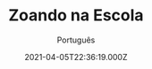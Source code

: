 ---
id: '84a31203-9196-42df-ab9a-a885f2236340'
type: 'movie' # Filme, Série, Anime
title: "Zoando na Escola"
synopsis: ["Billy não é exatamente o que se pode chamar de herói. Na verdade, graças ao seu estômago frágil, qualquer coisa acaba fazendo o garoto vomitar. Em seu primeiro dia na nova escola, ele acaba sendo provocado por Joe, o maior valentão do pedaço. Mas ao invés de se render, Billy acaba enfrentando o menino temido por todos – e até aceita o desafio definitivo: comer 10 minhocas em um só dia. Em busca do respeito de seus colegas de classe, Billy vai ter que reunir todas as suas forças para encarar esta parada sem fraquejar. Está na hora de revidar!",
]
originalTitle: "How to Eat Fried Worms"
date: '2021-04-05T22:36:19.000Z'
update: '2021-04-05T22:36:19.000Z'
releaseDate: '2006-08-25T03:00:00.000Z'
imdb:
  rating: '5.3' # 8.5
  id: '' # tt0470752
duration: '1h 38m'
trailer:
  urls: [
    '9a0F82VJTsE',
  ]
tags: ['720p']
genre: ['Comédia', 'Drama'] #
quality: 'WEB-DL 720p' # BluRay, WEB-DL, HDTV, WEB-DL4K, WEB-DLe
format: 'Mkv' # MKV, MP4, TS
audio: 'Português, Inglês' # Dublado, Legendado, Dual Audio, Dub & Leg
subtitle: 'Português' # Português, inglês,
size: '2.77 GB' # 4.8 GB
audioQuality: 10
videoQuality: 10
directors: []
#  - name: 'Lana Wachowski'
#    image: ''
#  - name: 'Lilly Wachowski'
#    image: ''
cast: []
#  - name: 'Keanu Reeves'
#    image: ''
#    characterName: 'Neo'
writers: []
#  - name: ''
#    image: ''
maturityRating:
  age: '' # L , 10, 12, 14, 16, 18
  topics: [''] # Violence, Illegal drugs, Inappropriate Language, Legal Drugs, Sexual Content, Extreme Violence
###########################################
download:
  
  - url: 'magnet:?xt=urn:btih:682E046821D4C23A1B884C106147EB80D34FB073&dn=Zoando%20na%20Escola%202006%20%28720p%29%20WWW.LAPUMiAFiLMES.COM&tr=udp%3a%2f%2ftracker.openbittorrent.com%3a80%2fannounce&tr=udp%3a%2f%2ftracker.opentrackr.org%3a1337%2fannounce&tr=udp%3a%2f%2ftracker.coppersurfer.tk%3a6969%2fannounce&tr=udp%3a%2f%2ftracker.trackerfix.com%3a82%2fannounce&tr=udp%3a%2f%2ftracker.leechers-paradise.org%3a6969%2fannounce&tr=udp%3a%2f%2feddie4.nl%3a6969%2fannounce&tr=udp%3a%2f%2fp4p.arenabg.com%3a1337%2fannounce&tr=udp%3a%2f%2fexplodie.org%3a6969%2fannounce&tr=udp%3a%2f%2f9.rarbg.to%3a2720%2fannounce&tr=udp%3a%2f%2fzer0day.ch%3a1337%2fannounce'
    resolution: '720p' # 720p, 1080p, 4K,
    audio: 'Dual Áudio' # Dublado, Legendado, Dual Audio
    size: '' # 4.8 GB
    quality: '' # BluRay, WEB-DL
    format: '' # MKV
images:
  cover: '/assets/movies/zoando-na-escola.jpg'
  background: '/assets/movies/'
---